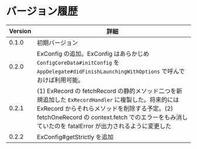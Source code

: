 # バージョン履歴

| Version | 詳細                                                                                                                                                                                                                                                      |
| ------- | --------------------------------------------------------------------------------------------------------------------------------------------------------------------------------------------------------------------------------------------------------- |
| 0.1.0   | 初期バージョン                                                                                                                                                                                                                                            |
| 0.2.0   | ExConfig の追加。ExConfig はあらかじめ `ConfigCoreData#initConfig` を `AppDelegate#didFinishLaunchingWithOptions` で呼んでおけば利用可能。                                                                                                                |
| 0.2.1   | (1) ExRecord の fetchRecord の静的メソッド二つを新規追加した `ExRecordHandler` に複製した。将来的には ExRecord からそれらメソッドを削除する予定。(2) fetchOneRecord の context.fetch でのエラーをもみ消していたのを fatalError が出力されるように変更した |
| 0.2.2   | ExConfig#getStrictly を追加                                                                                                                                                                                                                               |
